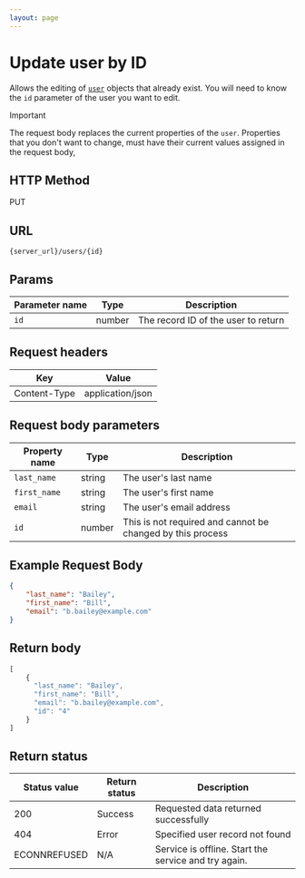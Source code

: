 ```yaml
---
layout: page
---
```


# Update user by ID

Allows the editing of [`user`](user) objects that already exist. You will need to know the `id` parameter of the user you want to edit.

> [!IMPORTANT]
> The request body replaces the current properties of the `user`.
> Properties that you don't want to change, must have their current values assigned in the request body,

## HTTP Method
PUT

## URL

```shell
{server_url}/users/{id}
```

## Params

| Parameter name | Type | Description |
| -------------- | ------ | ------------ |
| `id` | number | The record ID of the user to return |

## Request headers

| Key | Value |
|---|---|
| Content-Type | application/json |

## Request body parameters

| Property name | Type | Description |
| ------------- | ----------- | ----------- |
| `last_name` | string | The user's last name |
| `first_name` | string | The user's first name |
| `email` | string | The user's email address |
| `id` | number | This is not required and cannot be changed by this process |

## Example Request Body

```json
{
    "last_name": "Bailey",
    "first_name": "Bill",
    "email": "b.bailey@example.com"
}
```


## Return body

```js
[
    {
      "last_name": "Bailey",
      "first_name": "Bill",
      "email": "b.bailey@example.com",
      "id": "4"
    }
]
```

## Return status

| Status value | Return status | Description |
| ------------- | ----------- | ----------- |
| 200 | Success | Requested data returned successfully |
| 404 | Error | Specified user record not found |
|  ECONNREFUSED | N/A | Service is offline. Start the service and try again. |
